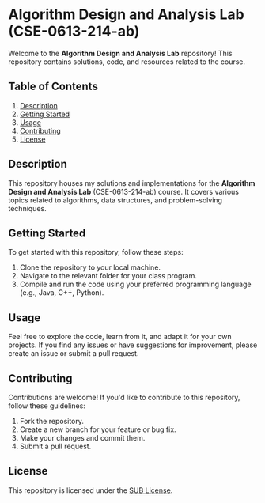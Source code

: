 # Algorithm Design and Analysis Lab (CSE-0613-214-ab)

Welcome to the **Algorithm Design and Analysis Lab** repository! This repository contains solutions, code, and resources related to the course.

## Table of Contents

1. [Description](#description)
2. [Getting Started](#getting-started)
3. [Usage](#usage)
4. [Contributing](#contributing)
5. [License](#license)

## Description

This repository houses my solutions and implementations for the **Algorithm Design and Analysis Lab** (CSE-0613-214-ab) course. It covers various topics related to algorithms, data structures, and problem-solving techniques.

## Getting Started

To get started with this repository, follow these steps:

1. Clone the repository to your local machine.
2. Navigate to the relevant folder for your class program.
3. Compile and run the code using your preferred programming language (e.g., Java, C++, Python).

## Usage

Feel free to explore the code, learn from it, and adapt it for your own projects. If you find any issues or have suggestions for improvement, please create an issue or submit a pull request.

## Contributing

Contributions are welcome! If you'd like to contribute to this repository, follow these guidelines:

1. Fork the repository.
2. Create a new branch for your feature or bug fix.
3. Make your changes and commit them.
4. Submit a pull request.

## License

This repository is licensed under the [SUB License](LICENSE).

